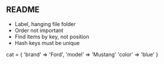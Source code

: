 ## README

- Label, hanging file folder 
- Order not important 
- Find items by key, not position 
- Hash keys must be unique 


cat = {
    'brand' => 'Ford',
    'model' => 'Mustang'
    'color' => 'blue'
}